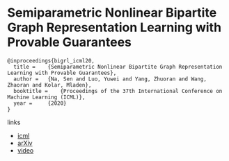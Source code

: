 # Semiparametric Nonlinear Bipartite Graph Representation Learning with Provable Guarantees

```
@inproceedings{bigrl_icml20,
  title = 	 {Semiparametric Nonlinear Bipartite Graph Representation Learning with Provable Guarantees},
  author = 	 {Na, Sen and Luo, Yuwei and Yang, Zhuoran and Wang, Zhaoran and Kolar, Mladen},
  booktitle = 	 {Proceedings of the 37th International Conference on Machine Learning (ICML)},
  year = 	 {2020}
}
```

links
- [icml](https://proceedings.icml.cc/book/3656.pdf)
- [arXiv](https://arxiv.org/abs/2003.01013)
- [video](https://slideslive.com/38927911)
